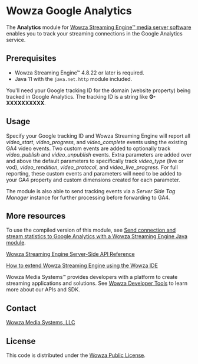 # Wowza Google Analytics
The **Analytics** module for [Wowza Streaming Engine™ media server software](https://www.wowza.com/products/streaming-engine) enables you to track your streaming connections in the Google Analytics service.

## Prerequisites
* Wowza Streaming Engine™ 4.8.22 or later is required.
* Java 11 with the `java.net.http` module included.

You'll need your Google tracking ID for the domain (website property) being tracked in Google Analytics. The tracking ID is a string like **G-XXXXXXXXXX**.

## Usage
Specify your Google tracking ID and Wowza Streaming Engine will report all _video_start_, _video_progress_, and _video_complete_ events using the existing GA4 video events. Two custom events are added to optionally track _video_publish_ and _video_unpublish_ events.  Extra parameters are added over and above the default parameters to specifically track _video_type_ (live or vod), _video_rendition_, _video_protocol_, and _video_live_progress_.  For full reporting, these custom events and parameters will need to be added to your GA4 property and custom dimensions created for each parameter.

The module is also able to send tracking events via a _Server Side Tag Manager_ instance for further processing before forwarding to GA4.

## More resources
To use the compiled version of this module, see [Send connection and stream statistics to Google Analytics with a Wowza Streaming Engine Java module](https://www.wowza.com/docs/how-to-send-connection-and-stream-statistics-to-google-analytics-analytics).

[Wowza Streaming Engine Server-Side API Reference](https://www.wowza.com/resources/serverapi/)

[How to extend Wowza Streaming Engine using the Wowza IDE](https://www.wowza.com/docs/how-to-extend-wowza-streaming-engine-using-the-wowza-ide)

Wowza Media Systems™ provides developers with a platform to create streaming applications and solutions. See [Wowza Developer Tools](https://www.wowza.com/developer) to learn more about our APIs and SDK.

## Contact
[Wowza Media Systems, LLC](https://www.wowza.com/contact)

## License
This code is distributed under the [Wowza Public License](/LICENSE.txt).
